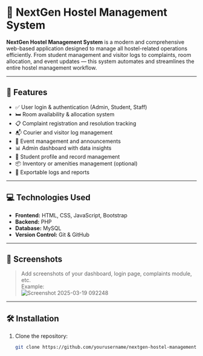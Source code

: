 # 🏨 NextGen Hostel Management System

**NextGen Hostel Management System** is a modern and comprehensive web-based application designed to manage all hostel-related operations efficiently. From student management and visitor logs to complaints, room allocation, and event updates — this system automates and streamlines the entire hostel management workflow.

---

## 🚀 Features

- ✅ User login & authentication (Admin, Student, Staff)
- 🛏️ Room availability & allocation system
- 📋 Complaint registration and resolution tracking
- 📬 Courier and visitor log management
- 📅 Event management and announcements
- 📊 Admin dashboard with data insights
- 📁 Student profile and record management
- 📦 Inventory or amenities management (optional)
- 📄 Exportable logs and reports

---

## 💻 Technologies Used

- **Frontend:** HTML, CSS, JavaScript, Bootstrap
- **Backend:** PHP
- **Database:** MySQL
- **Version Control:** Git & GitHub

---

## 📸 Screenshots

> Add screenshots of your dashboard, login page, complaints module, etc.  
> Example:  
> ![Screenshot 2025-03-19 092248](https://github.com/user-attachments/assets/83251658-275d-4f24-a38b-adfcd20e485a)


---

## 🛠️ Installation

1. Clone the repository:
   ```bash
   git clone https://github.com/yourusername/nextgen-hostel-management.git
